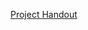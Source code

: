[Project Handout](https://docs.google.com/document/d/1VfniaoUlj8diwn4atHbDQvE_rAGWLAVwvG4lmuMrdZM/edit?usp=sharing)
